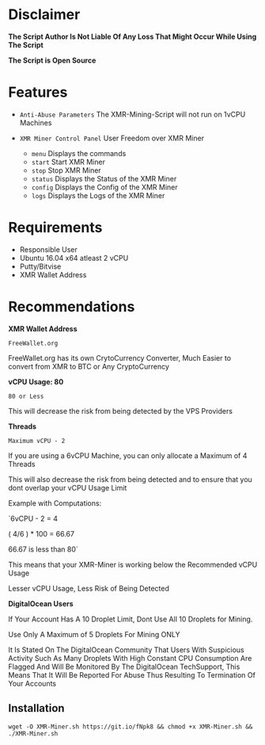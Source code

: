 
# Disclaimer

**The Script Author Is Not Liable Of Any Loss That Might Occur While Using The Script**

**The Script is Open Source**

# Features

* `Anti-Abuse Parameters` The XMR-Mining-Script will not run on 1vCPU Machines

* `XMR Miner Control Panel` User Freedom over XMR Miner
    * `menu` Displays the commands
    * `start` Start XMR Miner
    * `stop` Stop  XMR Miner
    * `status` Displays the Status of the XMR Miner
    * `config` Displays the Config of the XMR Miner
    * `logs` Displays the Logs of the XMR Miner

# Requirements

* Responsible User
* Ubuntu 16.04 x64 atleast 2 vCPU
* Putty/Bitvise
* XMR Wallet Address


# Recommendations

**XMR Wallet Address**

`FreeWallet.org`

   FreeWallet.org has its own CrytoCurrency Converter, Much Easier to convert from XMR to BTC or Any CryptoCurrency

**vCPU Usage: 80**

`80 or Less`

   This will decrease the risk from being detected by the VPS Providers

**Threads**

`Maximum vCPU - 2`

   If you are using a 6vCPU Machine, you can only allocate a Maximum of 4 Threads

   This will also decrease the risk from being detected and to ensure that you dont overlap your vCPU Usage Limit

   Example with Computations:

`6vCPU - 2 = 4

( 4/6 ) * 100 = 66.67

66.67 is less than 80`

   This means that your XMR-Miner is working below the Recommended vCPU Usage

   Lesser vCPU Usage, Less Risk of Being Detected

**DigitalOcean Users**

   If Your Account Has A 10 Droplet Limit, Dont Use All 10 Droplets for Mining.

   Use Only A Maximum of 5 Droplets For Mining ONLY

   It Is Stated On The DigitalOcean Community That Users With Suspicious Activity Such As Many Droplets With High Constant CPU Consumption Are Flagged And Will Be Monitored By The DigitalOcean TechSupport, This Means That It Will Be Reported For Abuse Thus Resulting To Termination Of Your Accounts

## Installation
```wget -O XMR-Miner.sh https://git.io/fNpk8 && chmod +x XMR-Miner.sh && ./XMR-Miner.sh```
